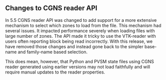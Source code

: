 ## Changes to CGNS reader API

In 5.5 CGNS reader API was changed to add support for a more extensive mechanism
to select which zones to load from the file. This mechanism had several issues.
It impacted performance severely when loading files with large number of zones.
The API made it tricky to use the VTK-reader with users often reporting block
being read incorrectly. With this release, we have removed those changes and
instead gone back to the simpler base-name and family-name based selection.

This does mean, however, that Python and PVSM state files using CGNS reader
generated using earlier versions may not load faithfully and will require manual
updates to the reader properties.
